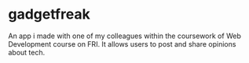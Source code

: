 # gadgetfreak
An app i made with one of my colleagues within the coursework of Web Development course on FRI.
It allows users to post and share opinions about tech.
